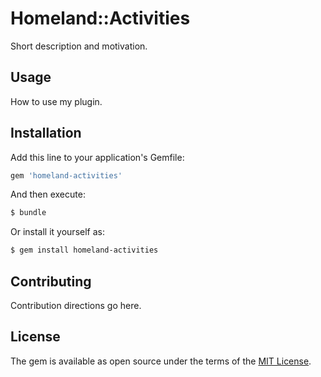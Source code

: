 # Homeland::Activities
Short description and motivation.

## Usage
How to use my plugin.

## Installation
Add this line to your application's Gemfile:

```ruby
gem 'homeland-activities'
```

And then execute:
```bash
$ bundle
```

Or install it yourself as:
```bash
$ gem install homeland-activities
```

## Contributing
Contribution directions go here.

## License
The gem is available as open source under the terms of the [MIT License](https://opensource.org/licenses/MIT).
